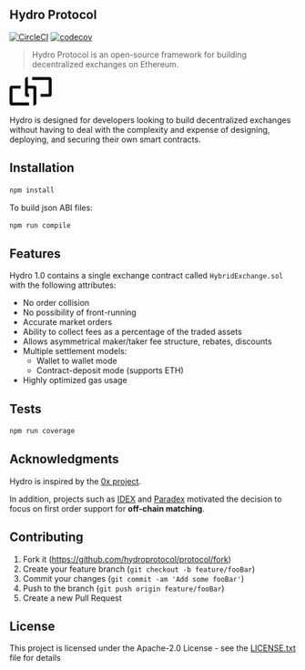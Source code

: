 ## Hydro Protocol

[![CircleCI](https://circleci.com/gh/HydroProtocol/protocol/tree/master.svg?style=svg)](https://circleci.com/gh/HydroProtocol/protocol/tree/master)
[![codecov](https://codecov.io/gh/HydroProtocol/protocol/branch/master/graph/badge.svg)](https://codecov.io/gh/HydroProtocol/protocol)


> Hydro Protocol is an open-source framework for building decentralized exchanges on Ethereum.

![](./images/hydro_small.jpg)

Hydro is designed for developers looking to build decentralized exchanges without having to deal with the complexity and expense of designing, deploying, and securing their own smart contracts.


## Installation

```bash
npm install
```
To build json ABI files:

```bash
npm run compile
```

## Features

Hydro 1.0 contains a single exchange contract called `HybridExchange.sol` with the following attributes:

* No order collision
* No possibility of front-running
* Accurate market orders
* Ability to collect fees as a percentage of the traded assets
* Allows asymmetrical maker/taker fee structure, rebates, discounts
* Multiple settlement models:
  * Wallet to wallet mode
  * Contract-deposit mode (supports ETH)
* Highly optimized gas usage

## Tests

```bash
npm run coverage
```

## Acknowledgments

Hydro is inspired by the [0x project](https://github.com/0xProject).

In addition, projects such as [IDEX](https://github.com/AuroraDAO/idex) and [Paradex](https://github.com/ParadexRelayer) motivated the decision to focus on first order support for **off-chain matching**.


## Contributing

1. Fork it (<https://github.com/hydroprotocol/protocol/fork>)
2. Create your feature branch (`git checkout -b feature/fooBar`)
3. Commit your changes (`git commit -am 'Add some fooBar'`)
4. Push to the branch (`git push origin feature/fooBar`)
5. Create a new Pull Request

## License

This project is licensed under the Apache-2.0 License - see the [LICENSE.txt](LICENSE.txt) file for details